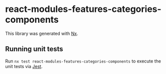 # react-modules-features-categories-components

This library was generated with [Nx](https://nx.dev).

## Running unit tests

Run `nx test react-modules-features-categories-components` to execute the unit tests via [Jest](https://jestjs.io).
